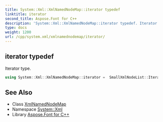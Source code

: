 ```yaml
---
title: System::Xml::XmlNamedNodeMap::iterator typedef
linktitle: iterator
second_title: Aspose.Font for C++
description: 'System::Xml::XmlNamedNodeMap::iterator typedef. Iterator type in C++.'
type: docs
weight: 1200
url: /cpp/system.xml/xmlnamednodemap/iterator/
---
```

## iterator typedef


Iterator type.

```cpp
using System::Xml::XmlNamedNodeMap::iterator =  SmallXmlNodeList::Iterator
```

## See Also

* Class [XmlNamedNodeMap](../)
* Namespace [System::Xml](../../)
* Library [Aspose.Font for C++](../../../)
